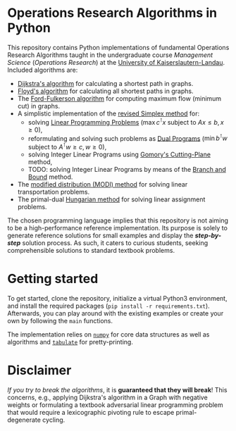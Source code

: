 # Operations Research Algorithms in Python
This repository contains Python implementations of fundamental Operations Research Algorithms taught in the undergraduate course *Management Science* (*Operations Research*) at the [University of Kaiserslautern-Landau](https://en.wikipedia.org/wiki/University_of_Kaiserslautern-Landau).
Included algorithms are:
* [Dijkstra's algorithm](https://en.wikipedia.org/wiki/Dijkstra%27s_algorithm) for calculating a shortest path in graphs.
* [Floyd's algorithm](https://en.wikipedia.org/wiki/Floyd%E2%80%93Warshall_algorithm) for calculating all shortest paths in graphs.
* The [Ford-Fulkerson algorithm](https://en.wikipedia.org/wiki/Ford%E2%80%93Fulkerson_algorithm) for computing maximum flow (minimum cut) in graphs.
* A simplistic implementation of the [revised Simplex method](https://en.wikipedia.org/wiki/Revised_simplex_method) for:
  * solving [Linear Programming Problems](https://en.wikipedia.org/wiki/Linear_programming) ($\max c^\intercal x$ subject to $Ax \leq b, x\geq 0$),
  * reformulating and solving such problems as [Dual Programs](https://en.wikipedia.org/wiki/Dual_linear_program) ($\min b^\intercal w$ subject to $A^\intercal w \geq c, w \geq 0$),
  * solving Integer Linear Programs using [Gomory's Cutting-Plane](https://en.wikipedia.org/wiki/Cutting-plane_method) method,
  * TODO: solving Integer Linear Programs by means of the [Branch and Bound](https://en.wikipedia.org/wiki/Branch_and_bound) method.
* The [modified distribution (MODI) method](https://de.wikipedia.org/wiki/Transportproblem) for solving linear transportation problems.
* The primal-dual [Hungarian method](https://en.wikipedia.org/wiki/Hungarian_algorithm) for solving linear assignment problems.


The chosen programming language implies that this repository is not aiming to be a high-performance reference implementation.
Its purpose is solely to generate reference solutions for small examples and display the ***step-by-step*** solution process.
As such, it caters to curious students, seeking comprehensible solutions to standard textbook problems.


# Getting started
To get started, clone the repository, initialize a virtual Python3 environment, and install the required packages (`pip install -r requirements.txt`).
Afterwards, you can play around with the existing examples or create your own by following the `main` functions.

The implementation relies on [`numpy`](https://numpy.org/) for core data structures as well as algorithms and [`tabulate`](https://pypi.org/project/tabulate/) for pretty-printing.

# Disclaimer
*If you try to break the algorithms*, it is **guaranteed that they will break**!
This concerns, e.g., applying Dijkstra's algorithm in a Graph with negative weights or formulating a textbook adversarial linear programming problem that would require a lexicographic pivoting rule to escape primal-degenerate cycling.
